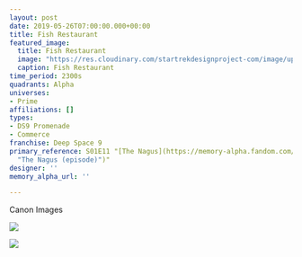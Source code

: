 ```yaml
---
layout: post
date: 2019-05-26T07:00:00.000+00:00
title: Fish Restaurant
featured_image:
  title: Fish Restaurant
  image: "https://res.cloudinary.com/startrekdesignproject-com/image/upload/v1558923214/FishRestaurant.png"
  caption: Fish Restaurant
time_period: 2300s
quadrants: Alpha
universes:
- Prime
affiliations: []
types:
- DS9 Promenade
- Commerce
franchise: Deep Space 9
primary_reference: S01E11 "[The Nagus](https://memory-alpha.fandom.com/wiki/The_Nagus
  "The Nagus (episode)")"
designer: ''
memory_alpha_url: ''

---
```

Canon Images

![](https://res.cloudinary.com/startrekdesignproject-com/image/upload/v1558923214/FishRestaurant1.jpg)

![](https://res.cloudinary.com/startrekdesignproject-com/image/upload/v1558923214/FishRestaurant2.jpg)